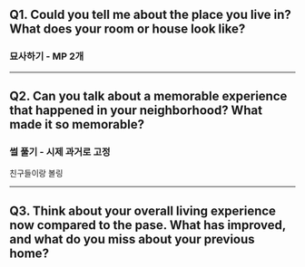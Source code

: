 ## Q1. Could you tell me about the place you live in? What does your room or house look like?
### 묘사하기 - MP 2개

---
## Q2. Can you talk about a memorable experience that happened in your neighborhood? What made it so memorable?
### 썰 풀기 - 시제 **과거**로 고정

친구들이랑 볼링

---
## Q3. Think about your overall living experience now compared to the pase. What has improved, and what do you miss about your previous home?



